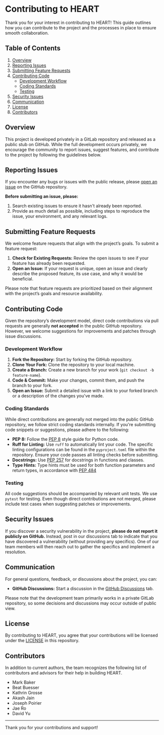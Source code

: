 # Contributing to HEART

Thank you for your interest in contributing to HEART! This guide outlines how you can contribute to the project and the processes in place to ensure smooth collaboration.

## Table of Contents

1. [Overview](#overview)
2. [Reporting Issues](#reporting-issues)
3. [Submitting Feature Requests](#submitting-feature-requests)
4. [Contributing Code](#contributing-code)
   - [Development Workflow](#development-workflow)
   - [Coding Standards](#coding-standards)
   - [Testing](#testing)
5. [Security Issues](#security-issues)
6. [Communication](#communication)
7. [License](#license)
8. [Contributors](#contributors)

## Overview

This project is developed privately in a GitLab repository and released as a public stub on GitHub. While the full development occurs privately, we encourage the community to report issues, suggest features, and contribute to the project by following the guidelines below.

## Reporting Issues

If you encounter any bugs or issues with the public release, please [open an issue](https://github.com/IBM/heart-library/issues/new) on the GitHub repository. 

**Before submitting an issue, please:**

1. Search existing issues to ensure it hasn't already been reported.
2. Provide as much detail as possible, including steps to reproduce the issue, your environment, and any relevant logs.

## Submitting Feature Requests

We welcome feature requests that align with the project’s goals. To submit a feature request:

1. **Check for Existing Requests:** Review the open issues to see if your feature has already been requested.
2. **Open an Issue:** If your request is unique, open an issue and clearly describe the proposed feature, its use case, and why it would be beneficial.

Please note that feature requests are prioritized based on their alignment with the project’s goals and resource availability.

## Contributing Code

Given the repository’s development model, direct code contributions via pull requests are generally **not accepted** in the public GitHub repository. However, we welcome suggestions for improvements and patches through issue discussions.

### Development Workflow

1. **Fork the Repository:** Start by forking the GitHub repository.
2. **Clone Your Fork:** Clone the repository to your local machine.
3. **Create a Branch:** Create a new branch for your work (`git checkout -b feature-name`).
4. **Code & Commit:** Make your changes, commit them, and push the branch to your fork.
5. **Open an Issue:** Submit a detailed issue with a link to your forked branch or a description of the changes you've made.

### Coding Standards

While direct contributions are generally not merged into the public GitHub repository, we follow strict coding standards internally. If you're submitting code snippets or suggestions, please adhere to the following:

- **PEP 8:** Follow the [PEP 8](https://www.python.org/dev/peps/pep-0008/) style guide for Python code.
- **Ruff for Linting:** Use `ruff` to automatically lint your code. The specific linting configurations can be found in the `pyproject.toml` file within the repository. Ensure your code passes all linting checks before submitting.
- **Docstrings:** Use [PEP 257](https://www.python.org/dev/peps/pep-0257/) for docstrings in functions and classes.
- **Type Hints:** Type hints must be used for both function parameters and return types, in accordance with [PEP 484](https://peps.python.org/pep-0484/)

### Testing

All code suggestions should be accompanied by relevant unit tests. We use `pytest` for testing. Even though direct contributions are not merged, please include test cases when suggesting patches or improvements.

## Security Issues

If you discover a security vulnerability in the project, **please do not report it publicly on GitHub.** Instead, post in our discussions tab to indicate that you have discovered a vulnerability (without providing any specifics). One of our team members will then reach out to gather the specifics and implement a resolution.

## Communication

For general questions, feedback, or discussions about the project, you can:

- **GitHub Discussions:** Start a discussion in the [GitHub Discussions](https://github.com/IBM/heart-library/discussions) tab.

Please note that the development team primarily works in a private GitLab repository, so some decisions and discussions may occur outside of public view.

## License

By contributing to HEART, you agree that your contributions will be licensed under the [LICENSE](LICENSE.txt) in this repository.

## Contributors

In addition to current authors, the team recognizes the following list of contributors and advisors for their help in building HEART.

- Mark Baker
- Beat Buesser
- Kathrin Grosse
- Akash Jain
- Joseph Poirier
- Jae Ro
- David Yu

---

Thank you for your contributions and support!